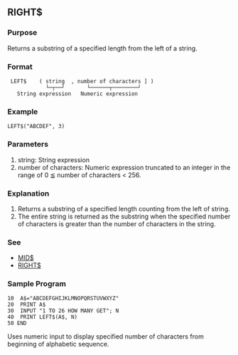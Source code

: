 ## RIGHT$

### Purpose
Returns a substring of a specified length from the left of a string.

### Format
```basic
 LEFT$    ( string  , number of characters ] )
            └─┬──┘       └──────┬────────┘          
   String expression   Numeric expression  
```

### Example
```basic
LEFT$("ABCDEF", 3)
```

### Parameters
1. string: String expression
2. number of characters: Numeric expression truncated to an integer
   in the range of 0 ≦ number of characters < 256.

### Explanation
1. Returns a substring of a specified length counting from the left of string.
2. The entire string is returned as the substring when the specified
   number of characters is greater than the number of characters in the string.

### See
- [MID$](MID_STRING.md)
- [RIGHT$](RIGHT_STRING.md)

### Sample Program
```basic
10  A$="ABCDEFGHIJKLMNOPQRSTUVWXYZ"
20  PRINT A$
30  INPUT "1 TO 26 HOW MANY GET"; N
40  PRINT LEFT$(A$, N)
50 END
```
Uses numeric input to display specified number of characters from
beginning of alphabetic sequence.
